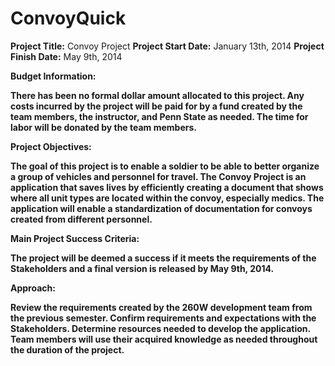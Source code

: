 ConvoyQuick
===========
<strong>Project Title:</strong> Convoy Project 
<strong>Project Start Date:</strong> January 13th, 2014 
<strong>Project Finish Date:</strong> May 9th, 2014

<strong><strong>Budget Information:</strong>

<p>There has been no formal dollar amount allocated to this project. Any costs incurred by the project will be paid for by a fund created by the team members, the instructor, and Penn State as needed. The time for labor will be donated by the team members.</p>

<strong>Project Objectives:</strong>

<p>The goal of this project is to enable a soldier to be able to better organize a group of vehicles and personnel for travel. The Convoy Project is an application that saves lives by efficiently creating a document that shows where all unit types are located within the convoy, especially medics. The application will enable a standardization of documentation for convoys created from different personnel.</p>

<strong>Main Project Success Criteria:</strong>

<p>The project will be deemed a success if it meets the requirements of the Stakeholders and a final version is released by May 9th, 2014.</p>

<strong>Approach:</strong>

<p>Review the requirements created by the 260W development team from the previous semester. Confirm requirements and expectations with the Stakeholders. Determine resources needed to develop the application. Team members will use their acquired knowledge as needed throughout the duration of the project.</p>
